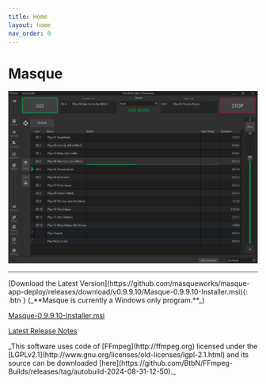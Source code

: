 ```yaml
---
title: Home
layout: home
nav_order: 0
---
```


# Masque

![image](./images/Masque_DefaultView.png)

----
<span class="fs-6">
[Download the Latest Version](https://github.com/masqueworks/masque-app-deploy/releases/download/v0.9.9.10/Masque-0.9.9.10-Installer.msi){: .btn }
</span> (_**Masque is currently a Windows only program.**_)  
  
[Masque-0.9.9.10-Installer.msi](https://github.com/masqueworks/masque-app-deploy/releases/download/v0.9.9.10/Masque-0.9.9.10-Installer.msi)    
  
[Latest Release Notes](./releasenotes.html)    
  
<span class="text-grey-dk-000">
_This software uses code of [FFmpeg](http://ffmpeg.org) licensed under the [LGPLv2.1](http://www.gnu.org/licenses/old-licenses/lgpl-2.1.html) and its source can be downloaded [here](https://github.com/BtbN/FFmpeg-Builds/releases/tag/autobuild-2024-08-31-12-50)._
</span>
